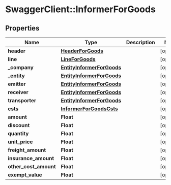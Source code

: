 # SwaggerClient::InformerForGoods

## Properties
Name | Type | Description | Notes
------------ | ------------- | ------------- | -------------
**header** | [**HeaderForGoods**](HeaderForGoods.md) |  | [optional] 
**line** | [**LineForGoods**](LineForGoods.md) |  | [optional] 
**_company** | [**EntityInformerForGoods**](EntityInformerForGoods.md) |  | [optional] 
**_entity** | [**EntityInformerForGoods**](EntityInformerForGoods.md) |  | [optional] 
**emitter** | [**EntityInformerForGoods**](EntityInformerForGoods.md) |  | [optional] 
**receiver** | [**EntityInformerForGoods**](EntityInformerForGoods.md) |  | [optional] 
**transporter** | [**EntityInformerForGoods**](EntityInformerForGoods.md) |  | [optional] 
**csts** | [**InformerForGoodsCsts**](InformerForGoodsCsts.md) |  | [optional] 
**amount** | **Float** |  | [optional] 
**discount** | **Float** |  | [optional] 
**quantity** | **Float** |  | [optional] 
**unit_price** | **Float** |  | [optional] 
**freight_amount** | **Float** |  | [optional] 
**insurance_amount** | **Float** |  | [optional] 
**other_cost_amount** | **Float** |  | [optional] 
**exempt_value** | **Float** |  | [optional] 


